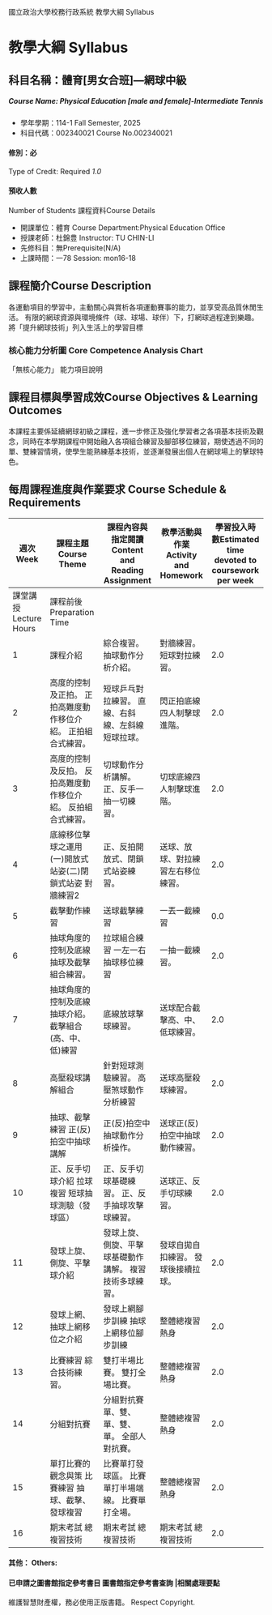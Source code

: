 國立政治大學校務行政系統 教學大綱 Syllabus
# 教學大綱 Syllabus
##  科目名稱：體育[男女合班]—網球中級
#####  Course Name: Physical Education [male and female]-Intermediate Tennis
  * 學年學期：114-1 Fall Semester, 2025 
  * 科目代碼：002340021 Course No.002340021
#### 修別：必
Type of Credit: Required 
_1.0_
#### 預收人數
Number of Students
課程資料Course Details
  * 開課單位：體育 Course Department:Physical Education Office 
  * 授課老師：杜錦豊 Instructor: TU CHIN-LI 
  * 先修科目：無Prerequisite(N/A)
  * 上課時間：一78 Session: mon16-18
##  課程簡介Course Description
各運動項目的學習中，主動關心與賞析各項運動賽事的能力，並享受高品質休閒生活。
有限的網球資源與環境條件（球、球場、球伴）下，打網球過程達到樂趣。
將「提升網球技術」列入生活上的學習目標
###  核心能力分析圖 Core Competence Analysis Chart
「無核心能力」 
能力項目說明
##  課程目標與學習成效Course Objectives & Learning Outcomes 
本課程主要係延續網球初級之課程，進一步修正及強化學習者之各項基本技術及觀念，同時在本學期課程中開始融入各項組合練習及腳部移位練習，期使透過不同的單、雙練習情境，使學生能熟練基本技術，並逐漸發展出個人在網球場上的擊球特色。
##  每周課程進度與作業要求 Course Schedule & Requirements
週次Week |  課程主題Course Theme |  課程內容與指定閱讀Content and Reading Assignment |  教學活動與作業Activity and Homework |  學習投入時數Estimated time devoted to coursework per week  
---|---|---|---|---  
課堂講授Lecture Hours |  課程前後Preparation Time  
1 |  課程介紹 |  綜合複習。 抽球動作分析介紹。 |  對牆練習。 短球對拉練習。 |  2.0 |  0.0  
2 |  高度的控制及正拍。 正拍高難度動作移位介紹。 正拍組合式練習。 |  短球乒乓對拉練習。 直線、右斜線、左斜線短球拉球。 |  閃正拍底線四人制擊球進階。 |  2.0 |  0.0  
3 |  高度的控制及反拍。 反拍高難度動作移位介紹。 反拍組合式練習。 |  切球動作分析講解。 正、反手一抽一切練習。 |  切球底線四人制擊球進階。 |  2.0 |  0.0  
4 |  底線移位擊球之運用(一)開放式站姿(二)閉鎖式站姿 對牆練習2 |  正、反拍開放式、閉鎖式站姿練習。 |  送球、放球、對拉練習左右移位練習。 |  2.0 |  0.0  
5 |  截擊動作練習 |  送球截擊練習 |  一丟一截練習 |  0.0 |  0.0  
6 |  抽球角度的控制及底線抽球及截擊組合練習。 |  拉球組合練習 一左一右抽球移位練習 |  一抽一截練習。 |  2.0 |  0.0  
7 |  抽球角度的控制及底線抽球介紹。 截擊組合(高、中、低)練習 |  底線放球擊球練習。 |  送球配合截擊高、中、低球練習。 |  2.0 |  0.0  
8 |  高壓殺球講解組合 |  針對短球測驗練習。 高壓煞球動作分析練習 |  送球高壓殺球練習。 |  2.0 |  0.0  
9 |  抽球、截擊練習 正(反)拍空中抽球講解 |  正(反)拍空中抽球動作分析操作。 |  送球正(反)拍空中抽球動作練習。 |  2.0 |  0.0  
10 |  正、反手切球介紹 拉球複習 短球抽球測驗（發球區） |  正、反手切球基礎練習。 正、反手抽球攻擊球練習。 |  送球正、反手切球練習。 |  2.0 |  0.0  
11 |  發球上旋、側旋、平擊球介紹 |  發球上旋、側旋、平擊球基礎動作講解。 複習技術多球練習。 |  發球自拋自扣練習。 發球後接續拉球。 |  2.0 |  0.0  
12 |  發球上網、抽球上網移位之介紹 |  發球上網腳步訓練 抽球上網移位腳步訓練 |  整體總複習熱身 |  2.0 |  0.0  
13 |  比賽練習 綜合技術練習。 |  雙打半場比賽。 雙打全場比賽。 |  整體總複習熱身 |  2.0 |  0.0  
14 |  分組對抗賽 |  分組對抗賽 單、雙、單、雙、單。 全部人對抗賽。 |  整體總複習熱身 |  2.0 |  0.0  
15 |  單打比賽的觀念與策 比賽練習 抽球、截擊、發球複習 |  比賽單打發球區。 比賽單打半場端線。 比賽單打全場。 |  整體總複習熱身 |  2.0 |  0.0  
16 |  期末考試 總複習技術 |  期末考試 總複習技術 |  期末考試 總複習技術 | 2.0 | 2.0  
####  其他： Others:
####  已申請之圖書館指定參考書目  圖書館指定參考書查詢 |相關處理要點
維護智慧財產權，務必使用正版書籍。 Respect Copyright.